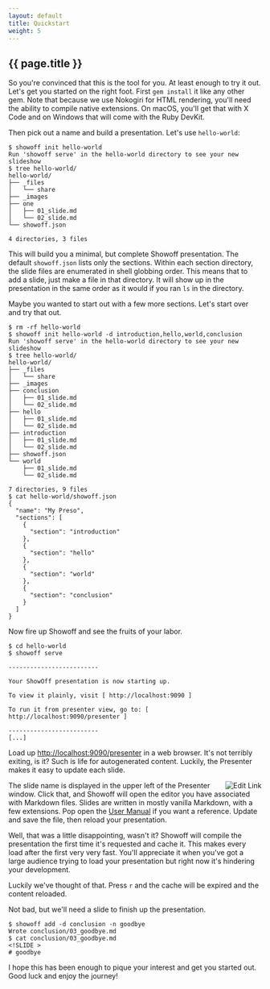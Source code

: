 ```yaml
---
layout: default
title: Quickstart
weight: 5
---
```


## {{ page.title }}

So you're convinced that this is the tool for you. At least enough to try it out.
Let's get you started on the right foot. First `gem install` it like any other
gem. Note that because we use Nokogiri for HTML rendering, you'll need the ability
to compile native extensions. On macOS, you'll get that with X Code and on Windows
that will come with the Ruby DevKit.

Then pick out a name and build a presentation. Let's use `hello-world`:

    $ showoff init hello-world
    Run 'showoff serve' in the hello-world directory to see your new slideshow
    $ tree hello-world/
    hello-world/
    ├── _files
    │   └── share
    ├── _images
    ├── one
    │   ├── 01_slide.md
    │   └── 02_slide.md
    └── showoff.json

    4 directories, 3 files

This will build you a minimal, but complete Showoff presentation. The default
`showoff.json` lists only the sections. Within each section directory, the slide
files are enumerated in shell globbing order. This means that to add a slide,
just make a file in that directory. It will show up in the presentation in the
same order as it would if you ran `ls` in the directory.

Maybe you wanted to start out with a few more sections. Let's start over and try
that out.

    $ rm -rf hello-world
    $ showoff init hello-world -d introduction,hello,world,conclusion
    Run 'showoff serve' in the hello-world directory to see your new slideshow
    $ tree hello-world/
    hello-world/
    ├── _files
    │   └── share
    ├── _images
    ├── conclusion
    │   ├── 01_slide.md
    │   └── 02_slide.md
    ├── hello
    │   ├── 01_slide.md
    │   └── 02_slide.md
    ├── introduction
    │   ├── 01_slide.md
    │   └── 02_slide.md
    ├── showoff.json
    └── world
        ├── 01_slide.md
        └── 02_slide.md

    7 directories, 9 files
    $ cat hello-world/showoff.json
    {
      "name": "My Preso",
      "sections": [
        {
          "section": "introduction"
        },
        {
          "section": "hello"
        },
        {
          "section": "world"
        },
        {
          "section": "conclusion"
        }
      ]
    }

Now fire up Showoff and see the fruits of your labor.

    $ cd hello-world
    $ showoff serve

    -------------------------

    Your ShowOff presentation is now starting up.

    To view it plainly, visit [ http://localhost:9090 ]

    To run it from presenter view, go to: [ http://localhost:9090/presenter ]

    -------------------------
    [...]

Load up [http://localhost:9090/presenter](http://localhost:9090/presenter) in a
web browser. It's not terribly exiting, is it? Such is life for autogenerated
content. Luckily, the Presenter makes it easy to update each slide.

<img src="../images/edit_link.png" alt="Edit Link" style="float:right;" />

The slide name is displayed in the upper left of the Presenter window. Click that,
and Showoff will open the editor you have associated with Markdown files. Slides
are written in mostly vanilla Markdown, with a few extensions. Pop open the
[User Manual](http://puppetlabs.github.io/showoff/documentation/AUTHORING_rdoc.html)
if you want a reference. Update and save the file, then reload your presentation.

Well, that was a little disappointing, wasn't it? Showoff will compile the
presentation the first time it's requested and cache it. This makes every load
after the first very very fast. You'll appreciate it when you've got a large
audience trying to load your presentation but right now it's hindering your
development.

Luckily we've thought of that. Press `r` and the cache will be expired and the
content reloaded.

Not bad, but we'll need a slide to finish up the presentation.

    $ showoff add -d conclusion -n goodbye
    Wrote conclusion/03_goodbye.md
    $ cat conclusion/03_goodbye.md
    <!SLIDE >
    # goodbye

I hope this has been enough to pique your interest and get you started out.
Good luck and enjoy the journey!
